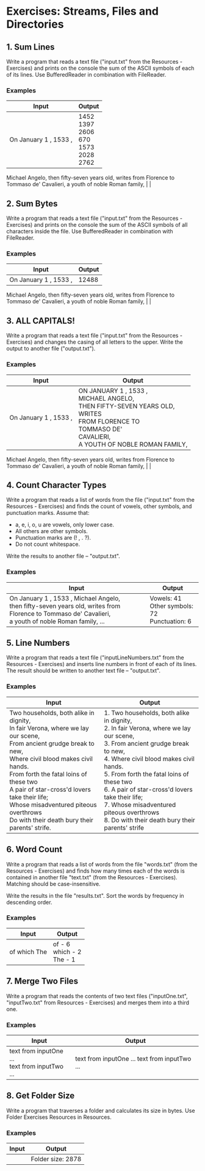 # Exercises: Streams, Files and Directories

##  1.	Sum Lines
Write a program that reads a text file ("input.txt" from the Resources - Exercises) and prints on the console the sum of the ASCII symbols of each of its lines. Use BufferedReader in combination with FileReader. 

### Examples

| Input  | Output |   
| ------ | ------ |
|  On January 1 , 1533 ,       |    1452 <br> 1397 <br> 2606 <br> 670 <br> 1573 <br> 2028 <br> 2762 |
Michael Angelo, 
then fifty-seven years old, 
writes
from Florence to 
Tommaso de' Cavalieri, 
a youth of noble Roman family,      |        |

##  2.	Sum Bytes
Write a program that reads a text file ("input.txt" from the Resources - Exercises) and prints on the console the sum of the ASCII symbols of all characters inside the file. Use BufferedReader in combination with FileReader.

### Examples
| Input  | Output |   
| ------ | ------ |
|  On January 1 , 1533 ,       |    12488  |
Michael Angelo, 
then fifty-seven years old, 
writes
from Florence to 
Tommaso de' Cavalieri, 
a youth of noble Roman family,      |        |

## 3.	ALL CAPITALS!
Write a program that reads a text file ("input.txt" from the Resources - Exercises) and changes the casing of all letters to the upper. Write the output to another file ("output.txt").

### Examples
| Input  | Output |   
| ------ | ------ |
|  On January 1 , 1533 ,       |    ON JANUARY 1 , 1533 , <br> MICHAEL ANGELO,  <br> THEN FIFTY-SEVEN YEARS OLD, <br> WRITES <br> FROM FLORENCE TO <br> TOMMASO DE' <br> CAVALIERI,  <br> A YOUTH OF NOBLE ROMAN FAMILY, |
Michael Angelo, 
then fifty-seven years old, 
writes
from Florence to 
Tommaso de' Cavalieri, 
a youth of noble Roman family,      |        |

## 4.	Count Character Types
Write a program that reads a list of words from the file ("input.txt" from the Resources - Exercises) and finds the count of vowels, other symbols, and punctuation marks. Assume that:
-	a, e, i, o, u are vowels, only lower case.
-	All others are other symbols.
-	Punctuation marks are (! , . ?).
-	Do not count whitespace.

Write the results to another file – "output.txt". 

### Examples
| Input  | Output |   
| ------ | ------ |
| On January 1 , 1533 , Michael Angelo, <br> then fifty-seven years old, writes from Florence to Tommaso de' Cavalieri, <br> a youth of noble Roman family, ...| Vowels: 41 <br> Other symbols: 72 <br> Punctuation: 6 |

## 5.	Line Numbers
Write a program that reads a text file ("inputLineNumbers.txt" from the Resources - Exercises) and inserts line numbers in front of each of its lines. The result should be written to another text file – "output.txt". 

### Examples

| Input  | Output |   
| ------ | ------ |
|  Two households, both alike in dignity, <br> In fair Verona, where we lay our scene, <br> From ancient grudge break to new, <br> Where civil blood makes civil hands. <br> From forth the fatal loins of these two <br> A pair of star-cross'd lovers take their life; <br> Whose misadventured piteous overthrows <br> Do with their death bury their parents' strife. |  1. Two households, both alike in dignity, <br> 2. In fair Verona, where we lay our scene, <br> 3. From ancient grudge break to new, <br> 4. Where civil blood makes civil hands. <br> 5. From forth the fatal loins of these two  <br> 6. A pair of star-cross'd lovers take their life; <br> 7. Whose misadventured piteous overthrows <br> 8. Do with their death bury their parents' strife |

## 6.	Word Count
Write a program that reads a list of words from the file "words.txt" (from the Resources - Exercises) and finds how many times each of the words is contained in another file "text.txt" (from the Resources - Exercises). Matching should be case-insensitive.

Write the results in the file "results.txt". Sort the words by frequency in descending order.

### Examples

| Input  | Output |   
| ------ | ------ |
|   of which The |   of - 6 <br> which - 2 <br> The - 1  |

## 7.	Merge Two Files
Write a program that reads the contents of two text files ("inputOne.txt", "inputTwo.txt" from Resources - Exercises) and merges them into a third one.

### Examples

| Input  | Output |   
| ------ | ------ |
|   text from inputOne ... <br> text from inputTwo ...     |   text from inputOne ... text from inputTwo ... |

## 8.	Get Folder Size
Write a program that traverses a folder and calculates its size in bytes. Use Folder Exercises Resources in Resources.

### Examples

| Input  | Output |   
| ------ | ------ |
|       |  Folder size: 2878  |